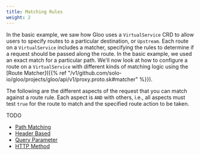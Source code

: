 ```yaml
---
title: Matching Rules
weight: 2
---
```


In the basic example, we saw how Gloo uses a `VirtualService` CRD to allow users to specify routes to a particular destination, or `Upstream`.
Each route on a `VirtualService` includes a matcher, specifying the rules to determine if a request should be passed along the route. 
In the basic example, we used an exact match for a particular path. 
We'll now look at how to configure a route on a `VirtualService` with different kinds of matching logic using the [Route Matcher]({{% ref "/v1/github.com/solo-io/gloo/projects/gloo/api/v1/proxy.proto.sk#matcher" %}}).

The following are the different aspects of the request that you can match against a route rule. Each aspect is `AND`
with others, i.e., all aspects must test `true` for the route to match and the specified route action to be taken.

TODO
* [Path Matching](#path)
* [Header Based](#header)
* [Query Parameter](#query)
* [HTTP Method](#method)
